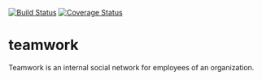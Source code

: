 [![Build Status](https://travis-ci.com/kunsal/teamwork.svg?branch=develop)](https://travis-ci.com/kunsal/teamwork)
[![Coverage Status](https://coveralls.io/repos/github/kunsal/teamwork/badge.svg?branch=develop)](https://coveralls.io/github/kunsal/teamwork?branch=develop)
# teamwork
Teamwork is an internal social network for employees of an organization. 
